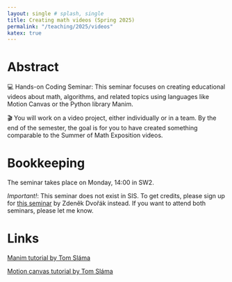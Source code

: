 ```yaml
---
layout: single # splash, single
title: Creating math videos (Spring 2025)
permalink: "/teaching/2025/videos"
katex: true
---
```


# Abstract

💻 Hands-on Coding Seminar: This seminar focuses on creating educational videos about math, algorithms, and related topics using languages like Motion Canvas or the Python library Manim.

🎬 You will work on a video project, either individually or in a team. By the end of the semester, the goal is for you to have created something comparable to the Summer of Math Exposition videos.

# Bookkeeping

The seminar takes place on Monday, 14:00 in SW2. 

*Important!*: This seminar does not exist in SIS. To get credits, please sign up for [this seminar](https://iuuk.mff.cuni.cz/~rakdver/index.php?which=uceni&subject=acm) by Zdeněk Dvořák instead. If you want to attend both seminars, please let me know. 

# Links

[Manim tutorial by Tom Sláma](https://slama.dev/manim/introduction/)

[Motion canvas tutorial by Tom Sláma](https://slama.dev/motion-canvas/introduction/)